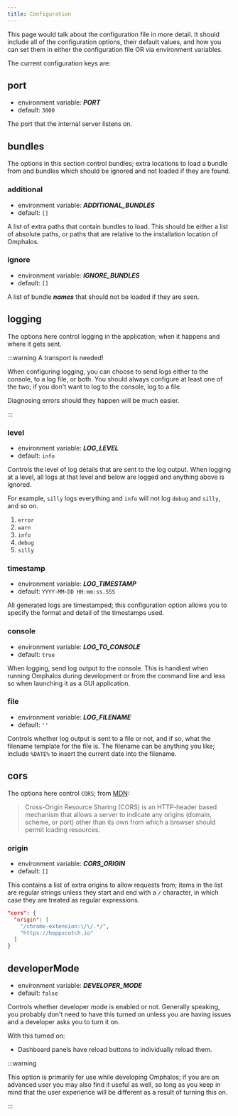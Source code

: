```yaml
---
title: Configuration
---
```


This page would talk about the configuration file in more detail. It should
include all of the configuration options, their default values, and how you can
set them in either the configuration file OR via environment variables.

The current configuration keys are:

## port

* environment variable: ***PORT***
* default: `3000`

The port that the internal server listens on.

## bundles

The options in this section control bundles; extra locations to load a bundle
from and bundles which should be ignored and not loaded if they are found.

### additional

* environment variable: ***ADDITIONAL_BUNDLES***
* default: `[]`

A list of extra paths that contain bundles to load. This should be either a list
of absolute paths, or paths that are relative to the installation location of
Omphalos.

### ignore

* environment variable: ***IGNORE_BUNDLES***
* default: `[]`

A list of bundle ***names*** that should not be loaded if they are seen.

## logging

The options here control logging in the application; when it happens and where
it gets sent.

:::warning A transport is needed!

When configuring logging, you can choose to send logs either to the console, to
a log file, or both. You should always configure at least one of the two; if
you don't want to log to the console, log to a file.

Diagnosing errors should they happen will be much easier.

:::


### level

* environment variable: ***LOG_LEVEL***
* default: `info`

Controls the level of log details that are sent to the log output. When logging
at a level, all logs at that level and below are logged and anything above is
ignored.

For example, `silly` logs everything and `info` will not log `debug` and `silly`,
and so on.

  1. `error`
  2. `warn`
  3. `info`
  4. `debug`
  5. `silly`

### timestamp

* environment variable: ***LOG_TIMESTAMP***
* default: `YYYY-MM-DD HH:mm:ss.SSS`

All generated logs are timestamped; this configuration option allows you to
specify the format and detail of the timestamps used.

### console

* environment variable: ***LOG_TO_CONSOLE***
* default: `true`

When logging, send log output to the console. This is handiest when running
Omphalos during development or from the command line and less so when launching
it as a GUI application.

### file

* environment variable: ***LOG_FILENAME***
* default: `''`

Controls whether log output is sent to a file or not, and if so, what the
filename template for the file is. The filename can be anything you like;
include `%DATE%` to insert the current date into the filename.

## cors

The options here control `CORS`; from [MDN][1]:

> Cross-Origin Resource Sharing (CORS) is an HTTP-header based mechanism that
allows a server to indicate any origins (domain, scheme, or port) other than
its own from which a browser should permit loading resources.


### origin

* environment variable: ***CORS_ORIGIN***
* default: `[]`

This contains a list of extra origins to allow requests from; items in the
list are regular strings unless they start and end with a `/` character, in
which case they are treated as regular expressions.

```json
"cors": {
  "origin": [
    "/chrome-extension:\/\/.*/",
    "https://hoppscotch.io"
  ]
}
```

## developerMode

* environment variable: ***DEVELOPER_MODE***
* default: `false`

Controls whether developer mode is enabled or not. Generally speaking, you
probably don't need to have this turned on unless you are having issues and a
developer asks you to turn it on.

With this turned on:
  * Dashboard panels have reload buttons to individually reload them.

:::warning

This option is primarily for use while developing Omphalos; if you are an
advanced user you may also find it useful as well, so long as you keep in mind
that the user experience will be different as a result of turning this on.

:::



  [1]: https://developer.mozilla.org/en-US/docs/Web/HTTP/CORS
